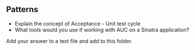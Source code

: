 ## Patterns

- Explain the concept of Acceptance - Unit test cycle
- What tools would you use if working with AUC on a Sinatra application?

Add your answer to a text file and add to this folder.

